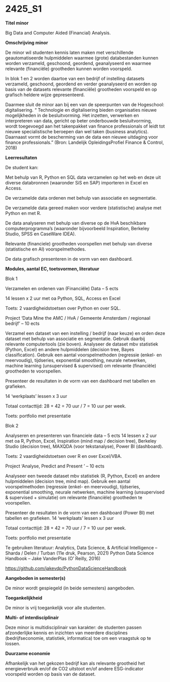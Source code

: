 # 2425_S1

**Titel minor**

Big Data and Computer Aided (Financial) Analysis.

**Omschrijving minor**

De minor wil studenten kennis laten maken met verschillende geautomatiseerde hulpmiddelen waarmee (grote) databestanden kunnen worden verzameld, geschoond, geordend, geanalyseerd en waarmee relevante (financiële) grootheden kunnen worden voorspeld.

In blok 1 en 2 worden daartoe van een bedrijf of instelling datasets verzameld, geschoond, geordend en verder geanalyseerd en worden op basis van de datasets relevante (financiële) grootheden voorspeld en op grafisch heldere wijze gepresenteerd.

Daarmee sluit de minor aan bij een van de speerpunten van de Hogeschool: digitalisering.
“ Technologie en digitalisering bieden organisaties nieuwe mogelijkheden in de besluitvorming. Het inzetten, verwerken en interpreteren van data, gericht op beter onderbouwde besluitvorming, wordt toegevoegd aan het takenpakket van finance professionals of leidt tot nieuwe specialistische beroepen dan wel taken (business analytics). Daarnaast vormt de bescherming van de data een nieuwe uitdaging voor finance professionals.”
(Bron: Landelijk OpleidingsProfiel Finance & Control, 2018)

**Leerresultaten**

De student kan:

Met behulp van R, Python en SQL data verzamelen op het web en deze uit diverse databronnen (waaronder SiS en SAP) importeren in Excel en Access.

De verzamelde data ordenen met behulp van associatie en segmentatie.

De verzamelde data gereed maken voor verdere (statistische) analyse met Python en met R.

De data analyseren met behulp van diverse op de HvA beschikbare computerprogramma’s (waaronder bijvoorbeeld Inspiration, Berkeley Studio, SPSS en CaseWare IDEA).

Relevante (financiele) grootheden voorspellen met behulp van diverse (statistische en AI) voorspelmethodes.

De data grafisch presenteren in de vorm van een dashboard.

**Modules, aantal EC, toetsvormen, literatuur**

Blok 1

Verzamelen en ordenen van (Financiële) Data – 5 ects

14 lessen x 2 uur met oa Python, SQL, Access en Excel


Toets: 2 vaardigheidstoetsen over Python en over SQL.

Project ‘Data Mine the AMC / HvA / Gemeente Amsterdam / regionaal bedrijf’ – 10 ects

Verzamel een dataset van een instelling / bedrijf (naar keuze) en orden deze dataset met behulp van associatie en segmentatie. Gebruik daarbij relevante computertools (zie boven).
Analyseer de dataset mbv statistiek (Python, Excel) en andere hulpmiddelen (decision tree, Bayes classification). Gebruik een aantal voorspelmethoden (regressie (enkel- en meervoudig), tijdseries, exponential smoothing, neurale netwerken, machine learning (unsupervised & supervised) om relevante (financiële) grootheden te voorspellen.

Presenteer de resultaten in de vorm van een dashboard met tabellen en grafieken.

14 ‘werkplaats’ lessen x 3 uur

Totaal contacttijd: 28 + 42 = 70 uur / 7 = 10 uur per week.

Toets: portfolio met presentatie

Blok 2

Analyseren en presenteren van financiele data – 5 ects
14 lessen x 2 uur met oa R, Python, Excel, Inspiration (mind map / decision tree), Berkeley Studio (decision tree), MAXQDA (voor tekstanalyse), Power BI (dashboard).

Toets: 2 vaardigheidstoetsen over R en over Excel/VBA.

Project ‘Analyse, Predict and Present ’ – 10 ects

Analyseer een tweede dataset mbv statistiek (R, Python, Excel) en andere hulpmiddelen (decision tree, mind map). Gebruik een aantal voorspelmethoden (regressie (enkel- en meervoudig), tijdseries, exponential smoothing, neurale netwerken, machine learning (unsupervised & supervised + simulatie) om relevante (financiële) grootheden te voorspellen.

Presenteer de resultaten in de vorm van een dashboard (Power BI) met tabellen en grafieken.
14 ‘werkplaats’ lessen x 3 uur

Totaal contacttijd: 28 + 42 = 70 uur / 7 = 10 uur per week.

Toets: portfolio met presentatie

Te gebruiken literatuur:
Analytics, Data Science, & Artificial Intelligence – Sharda / Delen / Turban (11e druk, Pearson, 2021)
Python Data Science Handbook – Jake VanderPlas (O’ Reilly, 2016)

https://github.com/jakevdp/PythonDataScienceHandbook

**Aangeboden in semester(s)**

De minor wordt gespiegeld (in beide semesters) aangeboden.

**Toegankelijkheid**

De minor is vrij toegankelijk voor alle studenten.

**Multi- of interdisciplinair**

Deze minor is multidisciplinair van karakter: de studenten passen afzonderlijke kennis en inzichten van meerdere disciplines (bedrijfseconomie, statistiek, informatica) toe om een vraagstuk op te lossen.

**Duurzame economie**

Afhankelijk van het gekozen bedrijf kan als relevante grootheid het energieverbruik en/of de CO2 uitstoot en/of andere ESG-indicator voorspeld worden op basis van de dataset.
